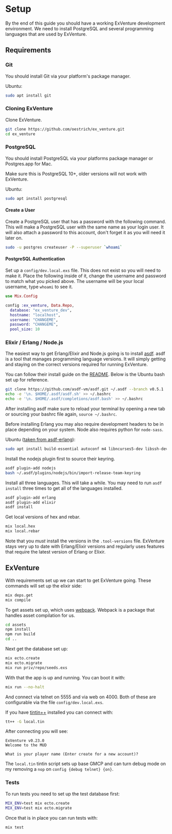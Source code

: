 # Setup

By the end of this guide you should have a working ExVenture development environment. We need to install PostgreSQL and several programming languages that are used by ExVenture.

## Requirements

### Git

You should install Git via your platform's package manager.

Ubuntu:

```bash
sudo apt install git
```

### Cloning ExVenture

Clone ExVenture.

```bash
git clone https://github.com/oestrich/ex_venture.git
cd ex_venture
```

### PostgreSQL

You should install PostgreSQL via your platforms package manager or Postgres.app for Mac.

Make sure this is PostgreSQL 10+, older versions will not work with ExVenture.

Ubuntu:

```bash
sudo apt install postgresql
```

#### Create a User

Create a PostgreSQL user that has a password with the following command. This will make a PostgreSQL user with the same name as your login user. It will also attach a password to this account, don't forget it as you will need it later on.

```bash
sudo -u postgres createuser -P --superuser `whoami`
```

#### PostgreSQL Authentication

Set up a `config/dev.local.exs` file. This does not exist so you will need to make it. Place the following inside of it, change the username and password to match what you picked above. The username will be your local username, type `whoami` to see it.

```elixir
use Mix.Config

config :ex_venture, Data.Repo,
  database: "ex_venture_dev",
  hostname: "localhost",
  username: "CHANGEME",
  password: "CHANGEME",
  pool_size: 10
```

### Elixir / Erlang / Node.js

The easiest way to get Erlang/Elixir and Node.js going is to install [asdf][asdf]. asdf is a tool that manages programming language versions. It will simply getting and staying on the correct versions required for running ExVenture.

You can follow their install guide on the [README][asdf-install]. Below is the Ubuntu bash set up for reference.

```bash
git clone https://github.com/asdf-vm/asdf.git ~/.asdf --branch v0.5.1
echo -e '\n. $HOME/.asdf/asdf.sh' >> ~/.bashrc
echo -e '\n. $HOME/.asdf/completions/asdf.bash' >> ~/.bashrc
```

After installing asdf make sure to reload your terminal by opening a new tab or sourcing your bashrc file again, `source ~/.bashrc`.

Before installing Erlang you may also require development headers to be in place depending on your system. Node also requires python for `node-sass`.

Ubuntu ([taken from asdf-erlang][asdf-erlang]):

```bash
sudo apt install build-essential autoconf m4 libncurses5-dev libssh-dev unixodbc-dev python unzip
```

Install the nodejs plugin first to source their keyring.

```bash
asdf plugin-add nodejs
bash ~/.asdf/plugins/nodejs/bin/import-release-team-keyring
```

Install all three languages. This will take a while. You may need to run `asdf install` three times to get all of the languages installed.

```bash
asdf plugin-add erlang
asdf plugin-add elixir
asdf install
```

Get local versions of hex and rebar.

```bash
mix local.hex
mix local.rebar
```

Note that you _must_ install the versions in the `.tool-versions` file. ExVenture stays very up to date with Erlang/Elixir versions and regularly uses features that require the latest version of Erlang or Elixir.

## ExVenture

With requirements set up we can start to get ExVenture going. These commands will set up the elixir side:

```bash
mix deps.get
mix compile
```

To get assets set up, which uses [webpack][webpack]. Webpack is a package that handles asset compilation for us.

```bash
cd assets
npm install
npm run build
cd ..
```

Next get the database set up:

```bash
mix ecto.create
mix ecto.migrate
mix run priv/repo/seeds.exs
```

With that the app is up and running. You can boot it with:

```bash
mix run --no-halt
```

And connect via telnet on 5555 and via web on 4000. Both of these are configurable via the file `config/dev.local.exs`.

If you have [tintin++][tt++] installed you can connect with:

```bash
tt++ -G local.tin
```

After connecting you will see:

```
ExVenture v0.23.0
Welcome to the MUD

What is your player name (Enter create for a new account)?
```

The `local.tin` tintin script sets up base GMCP and can turn debug mode on my removing a `nop` on `config {debug telnet} {on}`.

### Tests

To run tests you need to set up the test database first:

```bash
MIX_ENV=test mix ecto.create
MIX_ENV=test mix ecto.migrate
```

Once that is in place you can run tests with:

```bash
mix test
```

[pg.app]: https://postgresapp.com/
[arch-wiki-pg]: https://wiki.archlinux.org/index.php/PostgreSQL#Installing_PostgreSQL
[asdf]: https://github.com/asdf-vm/asdf
[asdf-install]: https://github.com/asdf-vm/asdf#setup
[asdf-erlang]: https://github.com/asdf-vm/asdf-erlang
[asdf-elixir]: https://github.com/asdf-vm/asdf-elixir
[asdf-nodejs]: https://github.com/asdf-vm/asdf-nodejs
[webpack]: https://webpack.js.org/
[tt++]: http://tintin.sourceforge.net/
